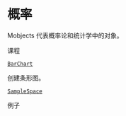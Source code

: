 # 概率

Mobjects 代表概率论和统计学中的对象。

课程

[`BarChart`](manim.mobject.graphing.probability.BarChart.html#manim.mobject.graphing.probability.BarChart "manim.mobject.graphing.probability.BarChart")

创建条形图。

[`SampleSpace`](manim.mobject.graphing.probability.SampleSpace.html#manim.mobject.graphing.probability.SampleSpace "manim.mobject.graphing.probability.SampleSpace")

例子
